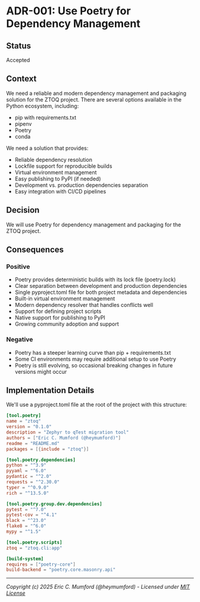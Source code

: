 # ADR-001: Use Poetry for Dependency Management

## Status

Accepted

## Context

We need a reliable and modern dependency management and packaging solution for the ZTOQ project. There are several options available in the Python ecosystem, including:

- pip with requirements.txt
- pipenv
- Poetry
- conda

We need a solution that provides:
- Reliable dependency resolution
- Lockfile support for reproducible builds
- Virtual environment management
- Easy publishing to PyPI (if needed)
- Development vs. production dependencies separation
- Easy integration with CI/CD pipelines

## Decision

We will use Poetry for dependency management and packaging for the ZTOQ project.

## Consequences

### Positive

- Poetry provides deterministic builds with its lock file (poetry.lock)
- Clear separation between development and production dependencies
- Single pyproject.toml file for both project metadata and dependencies
- Built-in virtual environment management
- Modern dependency resolver that handles conflicts well
- Support for defining project scripts
- Native support for publishing to PyPI
- Growing community adoption and support

### Negative

- Poetry has a steeper learning curve than pip + requirements.txt
- Some CI environments may require additional setup to use Poetry
- Poetry is still evolving, so occasional breaking changes in future versions might occur

## Implementation Details

We'll use a pyproject.toml file at the root of the project with this structure:

```toml
[tool.poetry]
name = "ztoq"
version = "0.1.0"
description = "Zephyr to qTest migration tool"
authors = ["Eric C. Mumford (@heymumford)"]
readme = "README.md"
packages = [{include = "ztoq"}]

[tool.poetry.dependencies]
python = "^3.9"
pyyaml = "^6.0"
pydantic = "^2.0"
requests = "^2.30.0"
typer = "^0.9.0"
rich = "^13.5.0"

[tool.poetry.group.dev.dependencies]
pytest = "^7.0"
pytest-cov = "^4.1"
black = "^23.0"
flake8 = "^6.0"
mypy = "^1.5"

[tool.poetry.scripts]
ztoq = "ztoq.cli:app"

[build-system]
requires = ["poetry-core"]
build-backend = "poetry.core.masonry.api"
```

---
*Copyright (c) 2025 Eric C. Mumford (@heymumford) - Licensed under [MIT License](../../LICENSE)*
